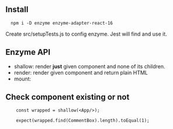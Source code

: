 ## Install 
```
  npm i -D enzyme enzyme-adapter-react-16
```
Create src/setupTests.js to config enzyme. Jest will find and use it.

## Enzyme API
- shallow: render **just** given component and none of its children.
- render: render given component and return plain HTML
- mount: 


## Check component existing or not
```
    const wrapped = shallow(<App/>);
    
    expect(wrapped.find(CommentBox).length).toEqual(1);
```